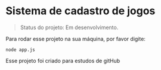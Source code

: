 # Sistema de cadastro de jogos

> Status do projeto: Em desenvolvimento.

Para rodar esse projeto na sua máquina, por favor digite:

```
node app.js
```

Esse projeto foi criado para estudos de gitHub
